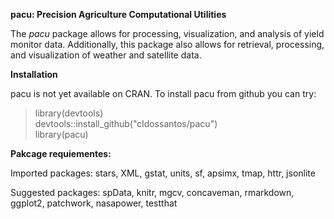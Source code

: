 **pacu: Precision Agriculture Computational Utilities**

The *pacu* package allows for processing, visualization,
and analysis of yield monitor data. Additionally, this package
also allows for retrieval, processing, and 
visualization of weather and satellite data.


**Installation**

pacu is not yet available on CRAN. To install pacu from github you can try:

> library(devtools)\
> devtools::install_github("cldossantos/pacu")\
> library(pacu)

**Pakcage requiementes:**

Imported packages: stars, XML, gstat, units, sf, apsimx, tmap, httr, jsonlite

Suggested packages: spData, knitr, mgcv, concaveman, rmarkdown, ggplot2, patchwork, nasapower, testthat



